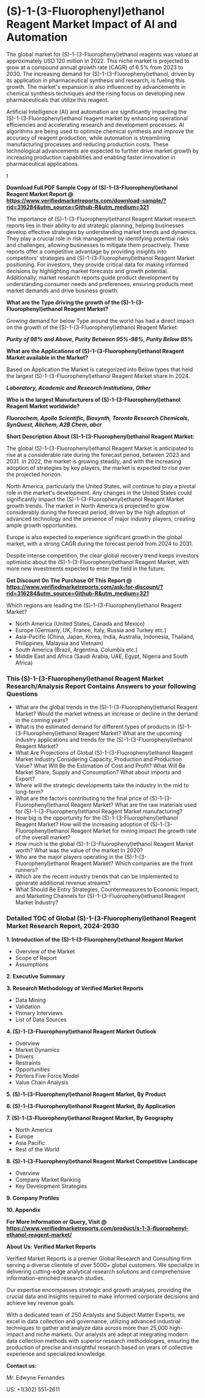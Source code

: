 <meta name="title" content="Global (S)-1-(3-Fluorophenyl)ethanol Reagent Market Impact of AI and Automation"><meta name="description" content="The global market for (S)-1-(3-Fluorophenyl)ethanol reagents was valued at approximately USD 120 million in 2022. This niche market is projected to grow at a compound "><meta name="title" content="(S)-1-(3-Fluorophenyl)ethanol Reagent Market Size, Share, Scope, Trends, Growth, Opportunities, Analysis, Forecast"><h1>(S)-1-(3-Fluorophenyl)ethanol Reagent Market Impact of AI and Automation</h1><p>The global market for (S)-1-(3-Fluorophenyl)ethanol reagents was valued at approximately USD 120 million in 2022. This niche market is projected to grow at a compound annual growth rate (CAGR) of 6.5% from 2023 to 2030. The increasing demand for (S)-1-(3-Fluorophenyl)ethanol, driven by its application in pharmaceutical synthesis and research, is fueling this growth. The market's expansion is also influenced by advancements in chemical synthesis techniques and the rising focus on developing new pharmaceuticals that utilize this reagent.</p><p>Artificial Intelligence (AI) and automation are significantly impacting the (S)-1-(3-Fluorophenyl)ethanol reagent market by enhancing operational efficiencies and accelerating research and development processes. AI algorithms are being used to optimize chemical synthesis and improve the accuracy of reagent production, while automation is streamlining manufacturing processes and reducing production costs. These technological advancements are expected to further drive market growth by increasing production capabilities and enabling faster innovation in pharmaceutical applications.</p>t</p><p id="" class=""><strong>Download Full PDF Sample Copy of (S)-1-(3-Fluorophenyl)ethanol Reagent Market Report @ <a href="https://www.verifiedmarketreports.com/download-sample/?rid=316284&utm_source=Github-R&utm_medium=321" target="_blank">https://www.verifiedmarketreports.com/download-sample/?rid=316284&utm_source=Github-R&utm_medium=321</a></strong></p><p>The importance of&nbsp;(S)-1-(3-Fluorophenyl)ethanol Reagent Market research reports lies in their ability to aid strategic planning, helping businesses develop effective strategies by understanding market trends and dynamics. They play a crucial role in risk management by identifying potential risks and challenges, allowing businesses to mitigate them proactively. These reports offer a competitive advantage by providing insights into competitors' strategies and (S)-1-(3-Fluorophenyl)ethanol Reagent Market positioning. For investors, they provide critical data for making informed decisions by highlighting market forecasts and growth potential. Additionally, market research reports guide product development by understanding consumer needs and preferences, ensuring products meet market demands and drive business growth.</p><p><strong>What are the&nbsp;Type driving the growth of the (S)-1-(3-Fluorophenyl)ethanol Reagent Market?</strong></p><p id="" class="">Growing demand for below Type around the world has had a direct impact on the growth of the (S)-1-(3-Fluorophenyl)ethanol Reagent Market:</p><em><strong>Purity of 98% and Above, Purity Between 95%-98%, Purity Below 95%</strong></em></p><strong>What are the&nbsp;Applications&nbsp;of (S)-1-(3-Fluorophenyl)ethanol Reagent Market available in the Market?</strong></p><p id="" class="">Based on Application the Market is categorized into Below types that held the largest (S)-1-(3-Fluorophenyl)ethanol Reagent Market share In 2024.</p><em><strong>Laboratory, Academic and Research Institutions, Other</strong></em></p><strong>Who is the largest Manufacturers of (S)-1-(3-Fluorophenyl)ethanol Reagent Market worldwide?</strong></p><p><em><strong>Fluorochem, Apollo Scientific, Biosynth, Toronto Research Chemicals, SynQuest, Alichem, A2B Chem, abcr</strong></em></p><p id="" class=""><strong>Short Description About (S)-1-(3-Fluorophenyl)ethanol Reagent Market:</strong></p><p>The global (S)-1-(3-Fluorophenyl)ethanol Reagent Market is anticipated to rise at a considerable rate during the forecast period, between 2023 and 2031. In 2022, the market is growing steadily, and with the increasing adoption of strategies by key players, the market is expected to rise over the projected horizon.</p><p>North America, particularly the United States, will continue to play a pivotal role in the market's development. Any changes in the United States could significantly impact the (S)-1-(3-Fluorophenyl)ethanol Reagent Market growth trends. The market in North America is projected to grow considerably during the forecast period, driven by the high adoption of advanced technology and the presence of major industry players, creating ample growth opportunities.</p><p>Europe is also expected to experience significant growth in the global market, with a strong CAGR during the forecast period from 2024 to 2031.</p><p>Despite intense competition, the clear global recovery trend keeps investors optimistic about the (S)-1-(3-Fluorophenyl)ethanol Reagent Market, with more new investments expected to enter the field in the future.</p><p id="" class=""><strong>Get Discount On The Purchase Of This Report @ <a href="https://www.verifiedmarketreports.com/ask-for-discount/?rid=316284&utm_source=Github-R&utm_medium=321" target="_blank">https://www.verifiedmarketreports.com/ask-for-discount/?rid=316284&utm_source=Github-R&utm_medium=321</a></strong></p>Which regions are leading the (S)-1-(3-Fluorophenyl)ethanol Reagent Market?</p><ul><li>North America (United States, Canada and Mexico)</li><li>Europe (Germany, UK, France, Italy, Russia and Turkey etc.)</li><li>Asia-Pacific (China, Japan, Korea, India, Australia, Indonesia, Thailand, Philippines, Malaysia and Vietnam)</li><li>South America (Brazil, Argentina, Columbia etc.)</li><li>Middle East and Africa (Saudi Arabia, UAE, Egypt, Nigeria and South Africa)</li></ul><h3 id="" class="">This (S)-1-(3-Fluorophenyl)ethanol Reagent Market Research/Analysis Report Contains Answers to your following Questions</h3><ul><li>What are the global trends in the (S)-1-(3-Fluorophenyl)ethanol Reagent Market? Would the market witness an increase or decline in the demand in the coming years?</li><li>What is the estimated demand for different types of products in (S)-1-(3-Fluorophenyl)ethanol Reagent Market? What are the upcoming industry applications and trends for the (S)-1-(3-Fluorophenyl)ethanol Reagent Market?</li><li>What Are Projections of Global (S)-1-(3-Fluorophenyl)ethanol Reagent Market Industry Considering Capacity, Production and Production Value? What Will Be the Estimation of Cost and Profit? What Will Be Market Share, Supply and Consumption? What about imports and Export?</li><li>Where will the strategic developments take the industry in the mid to long-term?</li><li>What are the factors contributing to the final price of (S)-1-(3-Fluorophenyl)ethanol Reagent Market? What are the raw materials used for (S)-1-(3-Fluorophenyl)ethanol Reagent Market manufacturing?</li><li>How big is the opportunity for the (S)-1-(3-Fluorophenyl)ethanol Reagent Market? How will the increasing adoption of (S)-1-(3-Fluorophenyl)ethanol Reagent Market for mining impact the growth rate of the overall market?</li><li>How much is the global (S)-1-(3-Fluorophenyl)ethanol Reagent Market worth? What was the value of the market In 2020?</li><li>Who are the major players operating in the (S)-1-(3-Fluorophenyl)ethanol Reagent Market? Which companies are the front runners?</li><li>Which are the recent industry trends that can be implemented to generate additional revenue streams?</li><li>What Should Be Entry Strategies, Countermeasures to Economic Impact, and Marketing Channels for (S)-1-(3-Fluorophenyl)ethanol Reagent Market Industry?</li></ul><h3 id="" class="">Detailed TOC of Global (S)-1-(3-Fluorophenyl)ethanol Reagent Market Research Report, 2024-2030</h3><p id="" class=""><strong>1. Introduction of the (S)-1-(3-Fluorophenyl)ethanol Reagent Market</strong></p><ul><li>Overview of the Market</li><li>Scope of Report</li><li>Assumptions</li></ul><p id="" class=""><strong>2. Executive Summary</strong></p><p id="" class=""><strong>3. Research Methodology of Verified Market Reports</strong></p><ul><li>Data Mining</li><li>Validation</li><li>Primary Interviews</li><li>List of Data Sources</li></ul><p id="" class=""><strong>4. (S)-1-(3-Fluorophenyl)ethanol Reagent Market Outlook</strong></p><ul><li>Overview</li><li>Market Dynamics</li><li>Drivers</li><li>Restraints</li><li>Opportunities</li><li>Porters Five Force Model</li><li>Value Chain Analysis</li></ul><p id="" class=""><strong>5. (S)-1-(3-Fluorophenyl)ethanol Reagent Market, By Product</strong></p><p id="" class=""><strong>6. (S)-1-(3-Fluorophenyl)ethanol Reagent Market, By Application</strong></p><p id="" class=""><strong>7. (S)-1-(3-Fluorophenyl)ethanol Reagent Market, By Geography</strong></p><ul><li>North America</li><li>Europe</li><li>Asia Pacific</li><li>Rest of the World</li></ul><p id="" class=""><strong>8. (S)-1-(3-Fluorophenyl)ethanol Reagent Market Competitive Landscape</strong></p><ul><li>Overview</li><li>Company Market Ranking</li><li>Key Development Strategies</li></ul><p id="" class=""><strong>9. Company Profiles</strong></p><p id="" class=""><strong>10. Appendix</strong></p><p id="" class=""><strong>For More Information or Query, Visit @ <a href="https://www.verifiedmarketreports.com/product/s-1-3-fluorophenyl-ethanol-reagent-market/" target="_blank">https://www.verifiedmarketreports.com/product/s-1-3-fluorophenyl-ethanol-reagent-market/</a></strong></p><p id="" class=""><strong>About Us: Verified Market Reports</strong></p><p id="" class="">Verified Market Reports is a premier Global Research and Consulting firm serving a diverse clientele of over 5000+ global customers. We specialize in delivering cutting-edge analytical research solutions and comprehensive information-enriched research studies.</p><p id="" class="">Our expertise encompasses strategic and growth analyses, providing the crucial data and insights required to make informed corporate decisions and achieve key revenue goals.</p><p id="" class="">With a dedicated team of 250 Analysts and Subject Matter Experts, we excel in data collection and governance, utilizing advanced industrial techniques to gather and analyze data across more than 25,000 high-impact and niche markets. Our analysts are adept at integrating modern data collection methods with superior research methodologies, ensuring the production of precise and insightful research based on years of collective experience and specialized knowledge.</p><p id="" class=""><strong>Contact us:</strong></p><p id="" class="">Mr. Edwyne Fernandes</p><p id="" class="">US: +1(302) 551-2611</p>